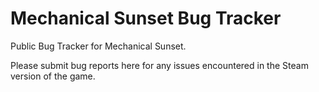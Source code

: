 # Mechanical Sunset Bug Tracker

Public Bug Tracker for Mechanical Sunset.

Please submit bug reports here for any issues encountered in the Steam version of the game.
